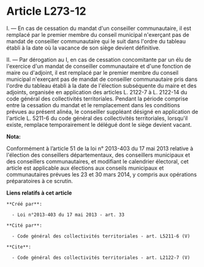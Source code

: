# Article L273-12

I. ― En cas de cessation du mandat d'un conseiller communautaire, il est remplacé par le premier membre du conseil municipal
n'exerçant pas de mandat de conseiller communautaire qui le suit dans l'ordre du tableau établi à la date où la vacance de
son siège devient définitive. 

II. ― Par dérogation au I, en cas de cessation concomitante par un élu de l'exercice d'un mandat de conseiller communautaire
et d'une fonction de maire ou d'adjoint, il est remplacé par le premier membre du conseil municipal n'exerçant pas de mandat
de conseiller communautaire pris dans l'ordre du tableau établi à la date de l'élection subséquente du maire et des adjoints,
organisée en application des articles L. 2122-7 à L. 2122-14 du code général des collectivités territoriales. Pendant la
période comprise entre la cessation du mandat et le remplacement dans les conditions prévues au présent alinéa, le conseiller
suppléant désigné en application de l'article L. 5211-6 du code général des collectivités territoriales, lorsqu'il existe,
remplace temporairement le délégué dont le siège devient vacant.

**Nota:**

Conformément à l’article 51 de la loi n° 2013-403 du 17 mai 2013 relative à l'élection des conseillers départementaux, des
conseillers municipaux et des conseillers communautaires, et modifiant le calendrier électoral, cet article est applicable
aux élections aux conseils municipaux et communautaires prévues les 23 et 30 mars 2014, y compris aux opérations
préparatoires à ce scrutin.

**Liens relatifs à cet article**

	**Créé par**:

	  - Loi n°2013-403 du 17 mai 2013 - art. 33

	**Cité par**:

	  - Code général des collectivités territoriales - art. L5211-6 (V)

	**Cite**:

	  - Code général des collectivités territoriales - art. L2122-7 (V)
